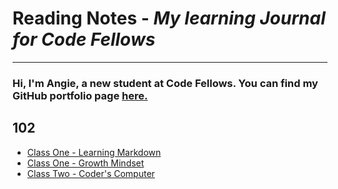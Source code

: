 # Reading Notes - *My learning Journal for Code Fellows*
---


### Hi, I'm Angie, a new student at Code Fellows.  You can find my GitHub portfolio page [here.](https://github.com/aedeleon2023)




## 102
* [Class One - Learning Markdown](learning-markdown.md) 
* [Class One - Growth Mindset](growth-mindset.md) 
* [Class Two - Coder's Computer](coders-computer.md)
